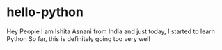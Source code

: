 # hello-python

Hey People
I am Ishita Asnani from India and just today, I started to learn Python
So far, this is definitely going too very well
